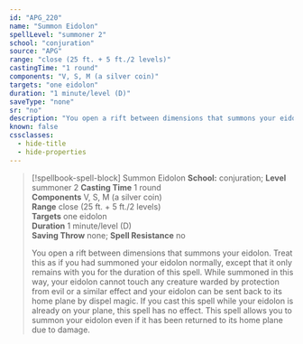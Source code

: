 ```yaml
---
id: "APG_220"
name: "Summon Eidolon"
spellLevel: "summoner 2"
school: "conjuration"
source: "APG"
range: "close (25 ft. + 5 ft./2 levels)"
castingTime: "1 round"
components: "V, S, M (a silver coin)"
targets: "one eidolon"
duration: "1 minute/level (D)"
saveType: "none"
sr: "no"
description: "You open a rift between dimensions that summons your eidolon.  Treat this as if you had summoned your eidolon normally, except that it only remains with you for the duration of this spell. While summoned in this way, your eidolon cannot touch any creature warded by protection from evil or a similar effect and your eidolon can be sent back to its home plane by dispel magic.  If you cast this spell while your eidolon is already on your plane, this spell has no effect. This spell allows you to summon your eidolon even if it has been returned to its home plane due to damage."
known: false
cssclasses:
  - hide-title
  - hide-properties
---
```


> [!spellbook-spell-block] Summon Eidolon
> **School:** conjuration; **Level** summoner 2
> **Casting Time** 1 round  
> **Components** V, S, M (a silver coin)  
> **Range** close (25 ft. + 5 ft./2 levels)  
> **Targets** one eidolon  
> **Duration** 1 minute/level (D)  
> **Saving Throw** none; **Spell Resistance** no
> 
> You open a rift between dimensions that summons your eidolon.  Treat this as if you had summoned your eidolon normally, except that it only remains with you for the duration of this spell. While summoned in this way, your eidolon cannot touch any creature warded by protection from evil or a similar effect and your eidolon can be sent back to its home plane by dispel magic.  If you cast this spell while your eidolon is already on your plane, this spell has no effect. This spell allows you to summon your eidolon even if it has been returned to its home plane due to damage.